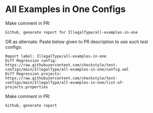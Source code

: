 # All Examples in One Configs
Make comment in PR:
```
Github, generate report for IllegalType/all-examples-in-one
```
OR as alternate:
Paste below given to PR description to use such test configs:
```
Report label: IllegalType/all-examples-in-one
Diff Regression config: https://raw.githubusercontent.com/checkstyle/test-configs/main/IllegalType/all-examples-in-one/config.xml
Diff Regression projects: https://raw.githubusercontent.com/checkstyle/test-configs/main/IllegalType/all-examples-in-one/list-of-projects.properties
```
Make comment in PR:
```
Github, generate report
```
